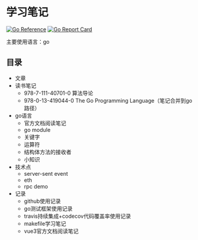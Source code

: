 # 学习笔记

[![Go Reference](https://pkg.go.dev/badge/github.com/mats9693/study.svg)](https://pkg.go.dev/github.com/mats9693/study)
[![Go Report Card](https://goreportcard.com/badge/github.com/mats9693/study)](https://goreportcard.com/report/github.com/mats9693/study)

主要使用语言：go

## 目录

- 文章
- 读书笔记
    - 978-7-111-40701-0 算法导论
    - 978-0-13-419044-0 The Go Programming Language（笔记合并到go路径）
- go语言
    - 官方文档阅读笔记
    - go module
    - 关键字
    - 运算符
    - 结构体方法的接收者
    - 小知识
- 技术点
    - server-sent event
    - eth
    - rpc demo
- 记录
    - github使用记录
    - go测试框架使用记录
    - travis持续集成+codecov代码覆盖率使用记录
    - makefile学习笔记
    - vue3官方文档阅读笔记
